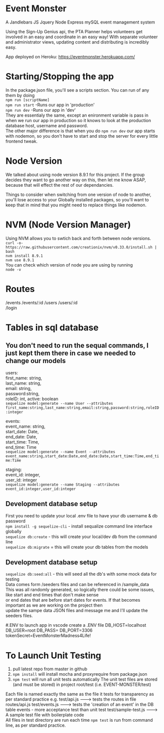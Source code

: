 
# Event Monster
A Jandlebars JS Jquery Node Express mySQL event management system

Using the Sign-Up Genius api, the PTA Planner helps volunteers get involved in an easy and coordinate in an easy way! With separate volunteer and administrator views, updating content and distributing is incredibly easy. 

App deployed on Heroku:
https://eventmonster.herokuapp.com/


# Starting/Stopping the app
In the package.json file, you'll see a scripts section. You can run of any them by doing  
`npm run [scriptName]`  
`npm run start` -Runs our app in 'production'  
`npm run dev` -Runs our app in 'dev'  
They are essentialy the same, except an enironment variable is pass in when we run our app in production so it knows to look at the production database host, username and password.  
The other major difference is that when you do `npm run dev` our app starts with nodemon, so you don't have to start and stop the server for every little frontend tweak.

# Node Version
We talked about using node version 8.9.1 for this project. If the group decides they want to go another way on this, then let me know ASAP, because that will effect the rest of our dependancies.

Things to consider when switching from one version of node to another, you'll lose access to your Globally installed packages, so you'll want to keep that in mind that you might need to replace things like nodemon.

# NVM (Node Version Manager)
Using NVM allows you to swtich back and forth between node versions.  
`curl -o- https://raw.githubusercontent.com/creationix/nvm/v0.33.0/install.sh | bash`  
`nvm install 8.9.1`  
`nvm use 8.9.1`  
You can check which version of node you are using by running  
`node -v`  
  
# Routes
/events
/events/:id
/users
/users/:id  
/login

# Tables in sql database
## You don't need to run the sequal commands, I just kept them there in case we needed to change our models
users:  
first_name: string,  
last_name: string,  
email: string,  
password:string,  
roleID: int,
active: boolean  
`sequelize model:generate --name User --attributes first_name:string,last_name:string,email:string,password:string,roleID:integer`  
  
events:   
event_name: string,  
start_date: Date,  
end_date: Date,  
start_time: Time,  
end_time: Time  
`sequelize model:generate --name Event --attributes event_name:string,start_date:Date,end_date:Date,start_time:Time,end_time:Time`    
  
staging:   
event_id: integer,  
user_id: integer  
`sequelize model:generate --name Staging --attributes event_id:integer,user_id:integer`
  
## Development database setup
First you need to update your local .env file to have your db username & db password  
`npm install -g sequelize-cli` - install sequalize command line interface globally  
`sequelize db:create` - this will create your local/dev db from the command line  
`sequelize db:migrate` = this will create your db tables from the models

## Development database setup
`sequelize db:seed:all` - this will seed all the db's with some mock data for testing  
Data comes form /seeders files and can be referenced in /sample_data  
This was all randomly generated, so logically there could be some issues, like start and end times that don't make sense  
or end dates that are before start dates for events. If that becomes important as we are working on the project then  
update the sampe data JSON files and message me and I'll update the seeders files.  

#.ENV to launch app in vscode create a .ENV file
DB_HOST=localhost
DB_USER=root
DB_PASS=
DB_PORT=3306
tokenSecret=EventMonsterMadness4Life!

# To Launch Unit Testing
1. pull latest repo from master in github
2. `npm install` will install mocha and proxyrequire from package.json
3. `npm test` will run all unit tests automatically
The unit test files are stored (and must be stored) in project root/test (i.e. EVENT-MONSTER/test)

Each file is named exactly the same as the file it tests for transparency as per standard practice
e.g. test/api.js ---> tests the routes in file routes/api.js 
test/events.js ---> tests the 'creation of an event' in the DB table events - more acceptance test than unit test
test/sample-test.js ---> A sample test file with boilerplate code  
All files in test directory are run each time `npm test` is run from command line, as per standard practice.


